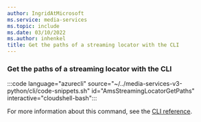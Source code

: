 ```yaml
---
author: IngridAtMicrosoft
ms.service: media-services
ms.topic: include
ms.date: 03/10/2022
ms.author: inhenkel
title: Get the paths of a streaming locator with the CLI
---
```


### Get the paths of a streaming locator with the CLI

:::code language="azurecli" source="~/../media-services-v3-python/cli/code-snippets.sh" id="AmsStreamingLocatorGetPaths" interactive="cloudshell-bash":::

For more information about this command, see the [CLI reference](/cli/azure/ams/streaming-locator?view=azure-cli-latest&preserve-view=true#az-ams-streaming-locator-get-paths).
